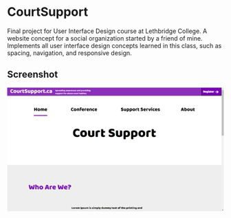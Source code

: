 # CourtSupport
Final project for User Interface Design course at Lethbridge College. A website concept for a social organization started by a friend of mine. Implements all user interface design concepts learned in this class, such as spacing, navigation, and responsive design.

## Screenshot
![home page screenshot](https://github.com/troyhatch12/courtsupport/blob/master/screenshots/home_screenshot.png?raw=true)
